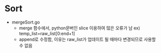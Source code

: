 #   Sort
-   mergeSort.go
    -   merge 함수에서, python문버인 slice 이용하여 많은 오류가 남 ex) temp_list=raw_list[0:end+1]
    -   append로 수정함, 이유는 raw_list가 업데이트 될 때마다 변경되므로 사용할 수 없음